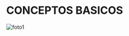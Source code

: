 # CONCEPTOS BASICOS

![foto1]([img/foto1.jpg](https://imagenes.elpais.com/resizer/v2/KJT24E2OELZSA3YH6ICUMKWFLI.jpg?auth=70ff814967881b47b77c28ea62369a9cf90e8782494256530a4160d458aa7efc&width=1960&height=1470&smart=true))

